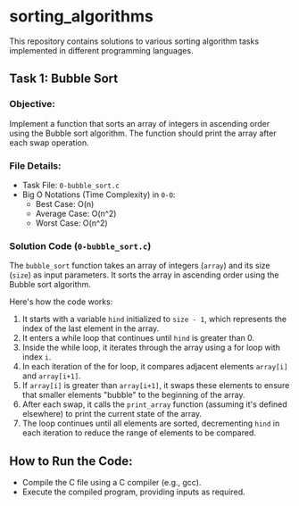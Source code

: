 # sorting_algorithms

This repository contains solutions to various sorting algorithm tasks implemented in different programming languages.

## Task 1: Bubble Sort

### Objective:
Implement a function that sorts an array of integers in ascending order using the Bubble sort algorithm. The function should print the array after each swap operation.

### File Details:
- Task File: `0-bubble_sort.c`
- Big O Notations (Time Complexity) in `0-O`:
  - Best Case: O(n)
  - Average Case: O(n^2)
  - Worst Case: O(n^2)

### Solution Code (`0-bubble_sort.c`)
The `bubble_sort` function takes an array of integers (`array`) and its size (`size`) as input parameters. It sorts the array in ascending order using the Bubble sort algorithm.

Here's how the code works:
1. It starts with a variable `hind` initialized to `size - 1`, which represents the index of the last element in the array.
2. It enters a while loop that continues until `hind` is greater than 0.
3. Inside the while loop, it iterates through the array using a for loop with index `i`.
4. In each iteration of the for loop, it compares adjacent elements `array[i]` and `array[i+1]`.
5. If `array[i]` is greater than `array[i+1]`, it swaps these elements to ensure that smaller elements "bubble" to the beginning of the array.
6. After each swap, it calls the `print_array` function (assuming it's defined elsewhere) to print the current state of the array.
7. The loop continues until all elements are sorted, decrementing `hind` in each iteration to reduce the range of elements to be compared.

## How to Run the Code:
- Compile the C file using a C compiler (e.g., gcc).
- Execute the compiled program, providing inputs as required.
